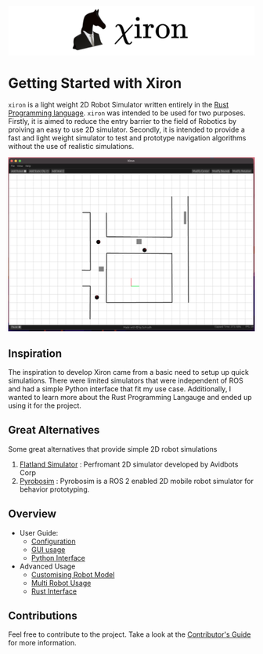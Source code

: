 <p align="center">
    <img src="resources/images/xiron.png" 
        alt="Picture" 
        style="display: block; margin: 0 auto" />
</p>

# Getting Started with Xiron

`xiron` is a light weight 2D Robot Simulator written entirely in the [Rust Programming language](https://www.rust-lang.org). `xiron` was intended to be used for two purposes. Firstly, it is aimed to reduce the entry barrier to the field of Robotics by proiving an easy to use 2D simulator. Secondly, it is intended to provide a fast and light weight simulator to test and prototype navigation algorithms without the use of realistic simulations.

![Simulator](resources/images/simulator.png)

## Inspiration
The inspiration to develop Xiron came from a basic need to setup up quick simulations. There were limited simulators that were independent of ROS and had a simple Python interface that fit my use case. Additionally, I wanted to learn more about the Rust Programming Langauge and ended up using it for the project.

## Great Alternatives
Some great alternatives that provide simple 2D robot simulations </br>
1. [Flatland Simulator](https://flatland-simulator.readthedocs.io/en/latest/overview.html) : Perfromant 2D simulator developed by Avidbots Corp <br>
2. [Pyrobosim](https://pyrobosim.readthedocs.io/en/latest/) : Pyrobosim is a ROS 2 enabled 2D mobile robot simulator for behavior prototyping.

## Overview
* User Guide:
    * [Configuration](./user_guide/configuration.md)
    * [GUI usage](./user_guide/gui_usage.md)
    * [Python Interface](./user_guide/python_interface.md)
* Advanced Usage
    * [Customising Robot Model](./advanced/robot_model.md)
    * [Multi Robot Usage](./advanced/multi_robot_usage.md)
    * [Rust Interface](./advanced/rust_interface.md)

## Contributions
Feel free to contribute to the project. Take a look at the [Contributor's Guide](./contributions.md) for more information.
